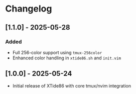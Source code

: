 # Changelog

## [1.1.0] - 2025-05-28
### Added
- Full 256-color support using `tmux-256color`
- Enhanced color handling in `xtide86.sh` and `init.vim`

## [1.0.0] - 2025-05-24
- Initial release of XTide86 with core tmux/nvim integration

